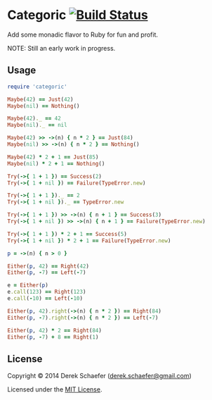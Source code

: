 # Categoric [![Build Status](https://secure.travis-ci.org/derek-schaefer/ruby-categoric.png?branch=master)](http://travis-ci.org/derek-schaefer/ruby-categoric)

Add some monadic flavor to Ruby for fun and profit.

NOTE: Still an early work in progress.

## Usage

```ruby
require 'categoric'

Maybe(42) == Just(42)
Maybe(nil) == Nothing()

Maybe(42)._ == 42
Maybe(nil)._ == nil

Maybe(42) >> ->(n) { n * 2 } == Just(84)
Maybe(nil) >> ->(n) { n * 2 } == Nothing()

Maybe(42) * 2 + 1 == Just(85)
Maybe(nil) * 2 + 1 == Nothing()

Try(->{ 1 + 1 }) == Success(2)
Try(->{ 1 + nil }) == Failure(TypeError.new)

Try(->{ 1 + 1 })._ == 2
Try(->{ 1 + nil })._ == TypeError.new

Try(->{ 1 + 1 }) >> ->(n) { n + 1 } == Success(3)
Try(->{ 1 + nil }) >> ->(n) { n + 1 } == Failure(TypeError.new)

Try(->{ 1 + 1 }) * 2 + 1 == Success(5)
Try(->{ 1 + nil }) * 2 + 1 == Failure(TypeError.new)

p = ->(n) { n > 0 }

Either(p, 42) == Right(42)
Either(p, -7) == Left(-7)

e = Either(p)
e.call(123) == Right(123)
e.call(-10) == Left(-10)

Either(p, 42).right(->(n) { n * 2 }) == Right(84)
Either(p, -7).right(->(n) { n * 2 }) == Left(-7)

Either(p, 42) * 2 == Right(84)
Either(p, -7) + 8 == Right(1)
```

## License

Copyright &copy; 2014 Derek Schaefer (<derek.schaefer@gmail.com>)

Licensed under the [MIT License](http://opensource.org/licenses/MIT).
